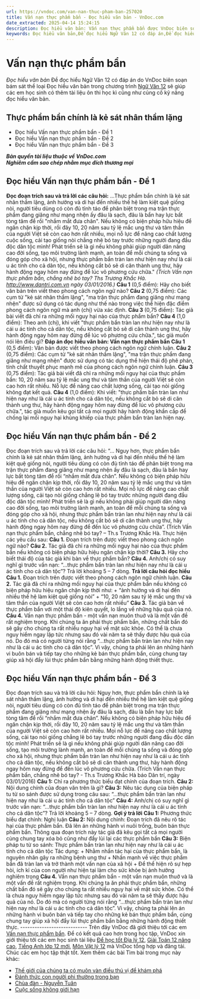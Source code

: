 ```yaml
---
url: https://vndoc.com/van-nan-thuc-pham-ban-257020
title: Vấn nạn thực phẩm bẩn - Đọc hiểu văn bản - VnDoc.com
date_extracted: 2025-04-14 15:24:15
description: Đọc hiểu văn bản: Vấn nạn thực phẩm bẩn được VnDoc biên soạn gửi tặng các em học sinh lớp 12 giúp các em có thêm đề luyện tập phần Đọc hiểu văn bản, chuẩn bị hành trang cho kì thi THPT Quốc gia được tốt nhất.
keywords: Đọc hiểu văn bản,Đề đọc hiểu Ngữ Văn 12 có đáp án,Đề đọc hiểu văn bản,ngữ văn 12,Vấn nạn thực phẩm bẩn,Đọc hiểu văn bản Vấn nạn thực phẩm bẩn,Đáp án Đọc hiểu văn bản Vấn nạn thực phẩm bẩn,Thực phẩm bẩn chính là kẻ sát nhân thầm lặng
---
```


# Vấn nạn thực phẩm bẩn
 _Đọc hiểu văn bản_
Đề đọc hiểu Ngữ Văn 12 có đáp án do VnDoc biên soạn bám sát thể loại Đọc hiểu văn bản trong chương trình [Ngữ Văn 12](<https://vndoc.com/ngu-van-lop12>) sẽ giúp các em học sinh có thêm tài liệu ôn thi học kì cũng như củng cố kỹ năng đọc hiểu văn bản.
## Thực phẩm bẩn chính là kẻ sát nhân thầm lặng
  * Đọc hiểu Vấn nạn thực phẩm bẩn - Đề 1
  * Đọc hiểu Vấn nạn thực phẩm bẩn - Đề 2
  * Đọc hiểu Vấn nạn thực phẩm bẩn - Đề 3

 _**Bản quyền tài liệu thuộc về VnDoc.com**_  
 _**Nghiêm cấm sao chép nhằm mục đích thương mại**_
## Đọc hiểu Vấn nạn thực phẩm bẩn - Đề 1
**Đọc đoạn trích sau và trả lời các câu hỏi:**
...Thực phẩm bẩn chính là kẻ sát nhân thầm lặng, ảnh hưởng và di hại đến nhiều thế hệ làm kiệt quệ giống nòi, người tiêu dùng có còn đủ tỉnh táo để phân biệt trong ma trận thực phẩm đang giăng như mạng nhện ấy đâu là sạch, đâu là bẩn hay lực bất tòng tâm để rồi "nhắm mắt đưa chân".
Nếu không có biện pháp hữu hiệu để ngăn chặn kịp thời, rồi đây 10, 20 năm sau tỷ lệ mắc ung thư và tâm thần của người Việt sẽ còn cao hơn rất nhiều, mọi nỗ lực để nâng cao chất lượng cuộc sống, cải tạo giống nòi chẳng nhẽ bó tay trước những người đang đầu độc dân tộc mình\!
Phát triển sẽ là gì nếu không phải giúp người dân nâng cao đời sống, tạo môi trường lành mạnh, an toàn để mỗi chúng ta sống và đóng góp cho xã hội, nhưng thực phẩm bẩn tràn lan như hiện nay như là cái u ác tính cho cả dân tộc, nếu không cắt bỏ sẽ di căn thành ung thư, hãy hành động ngay hôm nay đừng để lúc vô phương cứu chữa."
_\(Trích Vấn nạn thực phẩm bẩn, chẳng nhẽ bó tay? Ths Trương Khắc Hà. http://www.dantri.com.vn ngày 03/01/2016.\)_
**Câu 1** \(0,5 điểm\): Hãy cho biết văn bản trên viết theo phong cách ngôn ngữ nào?
**Câu 2** \(0,75 điểm\): Các cụm từ "kẻ sát nhân thầm lặng", "ma trận thực phẩm đang giăng như mạng nhện" được sử dụng có tác dụng như thế nào trong việc thể hiện đặc điểm phong cách ngôn ngữ mà anh \(chị\) vừa xác định.
**Câu 3** \(0,75 điểm\): Tác giả bài viết đã chỉ ra những mối nguy hại nào của thực phẩm bẩn?
**Câu 4** \(1,0 điểm\): Theo anh \(chị\), khi viết "thực phẩm bẩn tràn lan như hiện nay như là cái u ác tính cho cả dân tộc, nếu không cắt bỏ sẽ di căn thành ung thư, hãy hành động ngay hôm nay đừng để lúc vô phương cứu chữa.", tác giả muốn nói lên điều gì?
**Đáp án đọc hiểu văn bản: Vấn nạn thực phẩm bẩn**
**Câu 1** \(0,5 điểm\):
Văn bản được viết theo phong cách ngôn ngữ chính luận.
**Câu 2** \(0,75 điểm\):
Các cụm từ "kẻ sát nhân thầm lặng", "ma trận thực phẩm đang giăng như mạng nhện" được sử dụng có tác dụng thể hiện thái độ phê phán, tính chất thuyết phục mạnh mẽ của phong cách ngôn ngữ chính luận.
**Câu 3** \(0,75 điểm\):
Tác giả bài viết đã chỉ ra những mối nguy hại của thực phẩm bẩn: 10, 20 năm sau tỷ lệ mắc ung thư và tâm thần của người Việt sẽ còn cao hơn rất nhiều. Nỗ lực để nâng cao chất lượng sống, cải tạo nòi giống không đạt kết quả.
**Câu 4** \(1,0 điểm\):
Khi viết: "thực phẩm bẩn tràn lan như hiện nay như là cái u ác tính cho cả dân tộc, nếu không cắt bỏ sẽ di căn thành ung thư, hãy hành động ngay hôm nay đừng để lúc vô phương cứu chữa.", tác giả muốn kêu gọi tất cả mọi người hãy hành động khẩn cấp để chống lại mối nguy hại khủng khiếp của thực phẩm bẩn tràn lan hiện nay.
## Đọc hiểu Vấn nạn thực phẩm bẩn - Đề 2
Đọc đoạn trích sau và trả lời các câu hỏi:
“… Nguy hơn, thực phẩm bẩn chính là kẻ sát nhân thầm lặng, ảnh hưởng và di hại đến nhiều thế hệ làm kiệt quệ giống nòi, người tiêu dùng có còn đủ tỉnh táo để phân biệt trong ma trận thực phẩm đang giăng như mạng nhện ấy đâu là sạch, đâu là bẩn hay lực bất tòng tâm để rồi “nhắm mắt đưa chân”. Nếu không có biện pháp hữu hiệu để ngăn chặn kịp thời, rồi đây 10, 20 năm sau tỷ lệ mắc ung thư và tâm thần của người Việt sẽ còn cao hơn rất nhiều. Mọi nỗ lực để nâng cao chất lượng sống, cải tạo nòi giống chẳng lẽ bó tay trước những người đang đầu độc dân tộc mình\! Phát triển sẽ là gì nếu không phải giúp người dân nâng cao đời sống, tạo môi trường lành mạnh, an toàn để mỗi chúng ta sống và đóng góp cho xã hội, nhưng thực phẩm bẩn tràn lan như hiện nay như là cái u ác tính cho cả dân tộc, nếu không cắt bỏ sẽ di căn thành ung thư, hãy hành động ngay hôm nay đừng để đến lúc vô phương cứu chữa”.
\(Trích Vấn nạn thực phẩm bẩn, chẳng nhẽ bó tay? – Th.s Trương Khắc Hà.
Thực hiện các yêu cầu sau:
**Câu 1.** Đoạn trích trên được viết theo phong cách ngôn ngữ nào?
**Câu 2.** Tác giả đã chỉ ra những mối nguy hại nào của thực phẩm bẩn nếu không có biện pháp hữu hiệu ngăn chặn kịp thời?
**Câu 3.** Hãy cho biết thái độ của tác giả khi bàn về thực phẩm bẩn?
**Câu 4.** Anh/chị có suy nghĩ gì trước vấn nạn: “…thực phẩm bẩn tràn lan như hiện nay như là cái u ác tính cho cả dân tộc”? Trả lời khoảng 5 – 7 dòng.
**Trả lời câu hỏi đọc hiểu**
**Câu 1.**
Đoạn trích trên được viết theo phong cách ngôn ngữ chính luận.
**Câu 2.**
Tác giả đã chỉ ra những mối nguy hại của thực phẩm bẩn nếu không có biện pháp hữu hiệu ngăn chặn kịp thời như:
\+ “ảnh hưởng và di hại đến nhiều thế hệ làm kiệt quệ giống nòi”
\+ “10, 20 năm sau tỷ lệ mắc ung thư và tâm thần của người Việt sẽ còn cao hơn rất nhiều”
**Câu 3.**
Tác giả bàn về thực phẩm bẩn với một thái độ kiên quyết, lo lắng về những hậu quả của nó.
**Câu 4.**
Vấn nạn thực phẩm bẩn - một vấn nạn muôn thuở và là một vấn đề rất nghiệm trọng. Khi chúng ta ăn phải thực phẩm bẩn, những chất bẩn đó sẽ gây cho chúng ta rất nhiều nguy hại về mặt sức khỏe. Có thể là chưa nguy hiểm ngay lập tức nhưng sau đó vài năm ta sẽ thấy được hậu quả của nó. Do đó mà có người từng nói rằng “…thực phẩm bẩn tràn lan như hiện nay như là cái u ác tính cho cả dân tộc”. Vì vậy, chúng ta phải lên án những hành vi buôn bán và tiếp tay cho những kẻ bán thực phẩm bẩn, cùng chung tay giúp xã hội đẩy lùi thực phẩm bẩn bằng những hành động thiết thực.
## Đọc hiểu Vấn nạn thực phẩm bẩn - Đề 3
Đọc đoạn trích sau và trả lời câu hỏi:
Nguy hơn, thực phẩm bẩn chính là kẻ sát nhân thầm lặng, ảnh hưởng và di hại đến nhiều thế hệ làm kiệt quệ giống nòi, người tiêu dùng có còn đủ tỉnh táo để phân biệt trong ma trận thực phẩm đang giăng như mạng nhện ấy đâu là sạch, đâu là bẩn hay lực bất tòng tâm để rồi “nhắm mắt đưa chân”.
Nếu không có biện pháp hữu hiệu để ngăn chặn kịp thời, rồi đây 10, 20 năm sau tỷ lệ mắc ung thư và tâm thần của người Việt sẽ còn cao hơn rất nhiều. Mọi nỗ lực để nâng cao chất lượng sống, cải tạo nòi giống chẳng lẽ bó tay trước những người đang đầu độc dân tộc mình\! Phát triển sẽ là gì nếu không phải giúp người dân nâng cao đời sống, tạo môi trường lành mạnh, an toàn để mỗi chúng ta sống và đóng góp cho xã hội, nhưng thực phẩm bẩn tràn lan như hiện nay như là cái u ác tính cho cả dân tộc, nếu không cắt bỏ sẽ di căn thành ung thư, hãy hành động ngay hôm nay đừng để đến lúc vô phương cứu chữa.
\(Trích Vấn nạn thực phẩm bẩn, chẳng nhẽ bó tay? - Th.s Trương Khắc Hà báo Dân trí, ngày 03/01/2016\)
**Câu 1:** Chỉ ra phương thức biểu đạt chính của đoạn trích.
**Câu 2:** Nội dung chính của đoạn văn trên là gì?
**Câu 3:** Nêu tác dụng của biện pháp tu từ so sánh được sử dụng trong câu sau: “...thực phẩm bẩn tràn lan như hiện nay như là cái u ác tính cho cả dân tộc”
**Câu 4:** Anh/chị có suy nghĩ gì trước vấn nạn: “…thực phẩm bẩn tràn lan như hiện nay như là cái u ác tính cho cả dân tộc”? Trả lời khoảng 5 – 7 dòng.
**Gợi ý trả lời**
**Câu 1:** Phương thức biểu đạt chính: Nghị luận
**Câu 2:** Nội dung chính: Đoạn trích đã nêu rõ tác hại của thực phầm bẩn. Đã lên án những hành vi nuôi trồng, buôn bán thực phẩm bẩn. Thông qua đoạn trích này tác giả đã kêu gọi tất cả mọi người cùng chung tay xóa bỏ cũng như đẩy lùi lại các thực phẩm bẩn
**Câu 3:** Biện pháp tu từ so sánh: Thực phẩm bẩn tràn lan như hiện nay như là cái u ác tính cho cả dân tộc
Tác dụng:
\+ Nhằm nhấn tác hại của thực phẩm bẩn, là nguyên nhân gây ra những bệnh ung thư
\+ Nhấn mạnh về việc thực phẩm bẩn đã tràn lan và trở thành một vấn nạn của xã hội
\+ Để thể hiện rõ sự hẹp hòi, ích kỉ của con người như hiện tại làm cho sức khỏe bị ảnh hưởng nghiêm trọng
**Câu 4.**
Vấn nạn thực phẩm bẩn - một vấn nạn muôn thuở và là một vấn đề rất nghiệm trọng. Khi chúng ta ăn phải thực phẩm bẩn, những chất bẩn đó sẽ gây cho chúng ta rất nhiều nguy hại về mặt sức khỏe. Có thể là chưa nguy hiểm ngay lập tức nhưng sau đó vài năm ta sẽ thấy được hậu quả của nó. Do đó mà có người từng nói rằng “…thực phẩm bẩn tràn lan như hiện nay như là cái u ác tính cho cả dân tộc”. Vì vậy, chúng ta phải lên án những hành vi buôn bán và tiếp tay cho những kẻ bán thực phẩm bẩn, cùng chung tay giúp xã hội đẩy lùi thực phẩm bẩn bằng những hành động thiết thực.
\----------------------------
Trên đây VnDoc đã giới thiệu tới các em [Vấn nạn thực phẩm bẩn](<https://vndoc.com/van-nan-thuc-pham-ban-257020>). Để có kết quả cao hơn trong học tập, VnDoc xin giới thiệu tới các em học sinh tài liệu [Để học tốt Địa lý 12](<https://vndoc.com/giai-vo-bt-dia-li12>), [Giải Toán 12 nâng cao](<https://vndoc.com/giai-toan-12-nang-cao>), [Tiếng Anh lớp 12 mới](<https://vndoc.com/tieng-anh-12-moi>), [Môn Vật lý 12](<https://vndoc.com/tieng-anh-12-moi>) mà VnDoc tổng hợp và đăng tải.
Chúc các em học tập thật tốt.
Xem thêm các bài Tìm bài trong mục này khác:
  * [Thế giới của chúng ta có muôn vàn điều thú vị để khám phá](</the-gioi-cua-chung-ta-co-muon-van-dieu-thu-vi-de-kham-pha-256705>)
  * [Đánh thức con người phi thường trong bạn](</danh-thuc-con-nguoi-phi-thuong-trong-ban-257083>)
  * [Chùa đàn - Nguyễn Tuân](</chua-dan-nguyen-tuan-261573>)
  * [Cuộc sống không giới hạn](</cuoc-song-khong-gioi-han-257655>)

